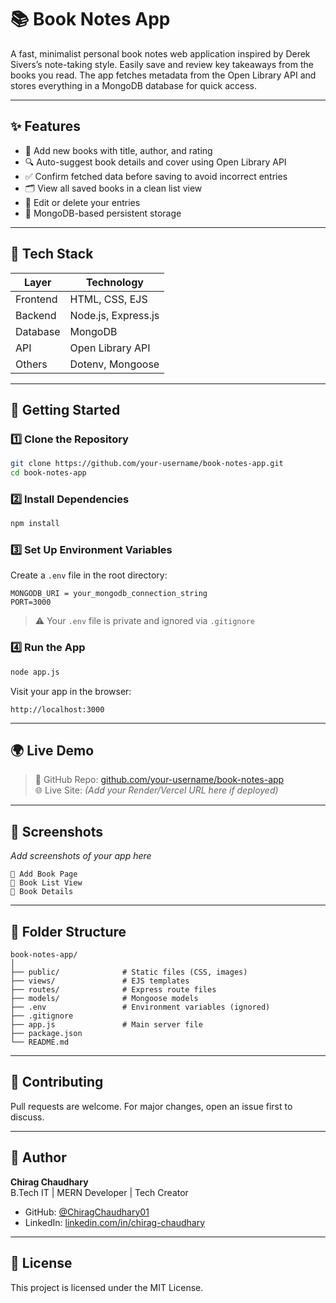 # 📚 Book Notes App

A fast, minimalist personal book notes web application inspired by Derek Sivers’s note-taking style. Easily save and review key takeaways from the books you read. The app fetches metadata from the Open Library API and stores everything in a MongoDB database for quick access.

---

## ✨ Features

- 📝 Add new books with title, author, and rating
- 🔍 Auto-suggest book details and cover using Open Library API
- ✅ Confirm fetched data before saving to avoid incorrect entries
- 🗂 View all saved books in a clean list view
- 📌 Edit or delete your entries
- 💾 MongoDB-based persistent storage

---

## 🧰 Tech Stack

| Layer      | Technology           |
|------------|----------------------|
| Frontend   | HTML, CSS, EJS       |
| Backend    | Node.js, Express.js  |
| Database   | MongoDB              |
| API        | Open Library API     |
| Others     | Dotenv, Mongoose     |

---

## 🚀 Getting Started

### 1️⃣ Clone the Repository

```bash
git clone https://github.com/your-username/book-notes-app.git
cd book-notes-app
```

### 2️⃣ Install Dependencies

```bash
npm install
```

### 3️⃣ Set Up Environment Variables

Create a `.env` file in the root directory:

```
MONGODB_URI = your_mongodb_connection_string
PORT=3000
```

> ⚠️ Your `.env` file is private and ignored via `.gitignore`

### 4️⃣ Run the App

```bash
node app.js
```

Visit your app in the browser:

```
http://localhost:3000
```

---

## 🌍 Live Demo

> 🔗 GitHub Repo: [github.com/your-username/book-notes-app](https://github.com/your-username/book-notes-app)  
> 🌐 Live Site: *(Add your Render/Vercel URL here if deployed)*

---

## 📸 Screenshots

_Add screenshots of your app here_

```
📘 Add Book Page
📗 Book List View
📕 Book Details
```

---

## 📁 Folder Structure

```
book-notes-app/
│
├── public/              # Static files (CSS, images)
├── views/               # EJS templates
├── routes/              # Express route files
├── models/              # Mongoose models
├── .env                 # Environment variables (ignored)
├── .gitignore
├── app.js               # Main server file
├── package.json
└── README.md
```

---

## 🤝 Contributing

Pull requests are welcome. For major changes, open an issue first to discuss.

---

## 👤 Author

**Chirag Chaudhary**  
B.Tech IT | MERN Developer | Tech Creator  
- GitHub: [@ChiragChaudhary01](https://github.com/ChiragChaudhary01)  
- LinkedIn: [linkedin.com/in/chirag-chaudhary](https://www.linkedin.com/in/chirag-chaudhary-06a48825b/)

---

## 📄 License

This project is licensed under the MIT License.

